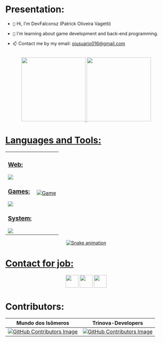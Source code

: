 <h1>Presentation:</h1>

- `👋` Hi, I'm DevFalconsz (Patrick Oliveira Vagetti)

- `👀` I'm learning about game development and back-end programming.

- `📫` Contact me by my email: oiusuario016@gmail.com

<br>

<div align="center">
  <a href="https://github.com/DevFalconsz">
  <img height="200px" src="https://github-readme-stats.vercel.app/api?username=DevFalconsz&show_icons=true&theme=dark&include_all_commits=true&count_private=false"/> 
  <img height="200px" src="https://github-readme-stats.vercel.app/api/top-langs/?username=DevFalconsz&layout=compact&langs_count=99&theme=dark"/>
</div>
  
<p></p>
 
<h1>Languages and Tools:</h1>
<table>
  <tr>
    <td>
      <h3>Web:</h3>
      <img src="https://skillicons.dev/icons?i=vscode,html,css,js,vercel,github" />
      <h3>Games:</h3>
      <img src="https://skillicons.dev/icons?i=visualstudio,cs,cpp,unity,godot,blender,discord" />
      <h3>System:</h3>
      <img src="https://skillicons.dev/icons?i=visualstudio,windows,linux,powershell,bash,cpp,java,python" />
    </td>
    <td>
      <div>
        <img src="https://64.media.tumblr.com/a9c53176e47b99f3e8bfd22e86d0bbd5/tumblr_inline_pazzcrmIlT1qafrh6_500.gifv" alt="Game">
      </div>
    </td>
  </tr>
</table>

<p align="center">
  <img src="https://github.com/Vagetti-dev/snake-animation/blob/main/Snake%20Animation.svg" alt="Snake animation">
</p>

<h1>Contact for job:</h1>
<div style="display: inline_block" align="center">
 <a href="https://www.linkedin.com/in/patrick-oliveira-vagetti-4743aa258/"><img src="https://cdn2.iconfinder.com/data/icons/social-media-2285/512/1_Linkedin_unofficial_colored_svg-128.png" width="40"></a>
  <a href="https://www.instagram.com/dpg.gameproduction/"><img src="https://skillicons.dev/icons?i=instagram" width="40"></a>
  <a href="https://www.workana.com/freelancer/c62791f3d300697d0836c99606917000"><img src="https://i.imgur.com/aAGY5OE.png" width="40"></a>
</div>

<h1>Contributors: </h1>

| Mundo dos Isômeros | Trinova-Developers |
| --- | --- |
| [![GitHub Contributors Image](https://contrib.rocks/image?repo=DevFalconsz/Mundo-dos-Isomeros)](https://github.com/DevFalconsz/Mundo-dos-Isomeros) | [![GitHub Contributors Image](https://contrib.rocks/image?repo=DevFalconsz/Trinova-Developers)](https://github.com/DevFalconsz/Trinova-Developers) |
